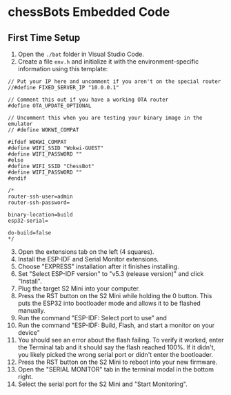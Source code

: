 # chessBots Embedded Code

## First Time Setup
1. Open the `./bot` folder in Visual Studio Code.
2. Create a file `env.h` and initialize it with the environment-specific information using this template:
```
// Put your IP here and uncomment if you aren't on the special router
//#define FIXED_SERVER_IP "10.0.0.1"

// Comment this out if you have a working OTA router
#define OTA_UPDATE_OPTIONAL

// Uncomment this when you are testing your binary image in the emulator
// #define WOKWI_COMPAT

#ifdef WOKWI_COMPAT
#define WIFI_SSID "Wokwi-GUEST"
#define WIFI_PASSWORD ""
#else
#define WIFI_SSID "ChessBot"
#define WIFI_PASSWORD ""
#endif

/*
router-ssh-user=admin
router-ssh-password=

binary-location=build
esp32-serial=

do-build=false
*/
```
3. Open the extensions tab on the left (4 squares).
4. Install the ESP-IDF and Serial Monitor extensions. 
5. Choose "EXPRESS" installation after it finishes installing.
6. Set "Select ESP-IDF version" to "v5.3 (release version)" and click "Install".
7. Plug the target S2 Mini into your computer.
8. Press the RST button on the S2 Mini while holding the 0 button. This puts the ESP32 into bootloader mode and allows it to be flashed manually.
9. Run the command "ESP-IDF: Select port to use" and 
10. Run the command "ESP-IDF: Build, Flash, and start a monitor on your device"
11. You should see an error about the flash failing. To verify it worked, enter the Terminal tab and it should say the flash reached 100%. If it didn't, you likely picked the wrong serial port or didn't enter the bootloader.
12. Press the RST button on the S2 Mini to reboot into your new firmware.
13. Open the "SERIAL MONITOR" tab in the terminal modal in the bottom right.
14. Select the serial port for the S2 Mini and "Start Monitoring".
